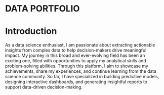 # DATA PORTFOLIO
# Introduction
As a data science enthusiast, I am passionate about extracting actionable insights from complex data to help decision-makers drive meaningful impact. My journey in this broad and ever-evolving field has been an exciting one, filled with opportunities to apply my analytical skills and problem-solving abilities. Through this platform, I aim to showcase my achievements, share my experiences, and continue learning from the data science community. So far, I have specialized in building predictive models, designing interactive dashboards, and generating insightful reports to support data-driven decision-making.

